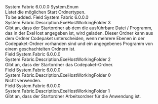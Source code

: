 <Type Name="ExeHostWorkingFolder" FullName="System.Fabric.Description.ExeHostWorkingFolder">
  <TypeSignature Language="C#" Value="public enum ExeHostWorkingFolder" />
  <TypeSignature Language="ILAsm" Value=".class public auto ansi sealed ExeHostWorkingFolder extends System.Enum" />
  <TypeSignature Language="DocId" Value="T:System.Fabric.Description.ExeHostWorkingFolder" />
  <TypeSignature Language="VB.NET" Value="Public Enum ExeHostWorkingFolder" />
  <TypeSignature Language="F#" Value="type ExeHostWorkingFolder = " />
  <AssemblyInfo>
    <AssemblyName>System.Fabric</AssemblyName>
    <AssemblyVersion>6.0.0.0</AssemblyVersion>
  </AssemblyInfo>
  <Base>
    <BaseTypeName>System.Enum</BaseTypeName>
  </Base>
  <Docs>
    <summary>
      <para>Listet die möglichen Start Ordnertypen.</para>
    </summary>
    <remarks>To be added.</remarks>
  </Docs>
  <Members>
    <Member MemberName="CodeBase">
      <MemberSignature Language="C#" Value="CodeBase" />
      <MemberSignature Language="ILAsm" Value=".field public static literal valuetype System.Fabric.Description.ExeHostWorkingFolder CodeBase = int32(3)" />
      <MemberSignature Language="DocId" Value="F:System.Fabric.Description.ExeHostWorkingFolder.CodeBase" />
      <MemberSignature Language="VB.NET" Value="CodeBase" />
      <MemberSignature Language="F#" Value="CodeBase = 3" Usage="System.Fabric.Description.ExeHostWorkingFolder.CodeBase" />
      <MemberType>Field</MemberType>
      <AssemblyInfo>
        <AssemblyName>System.Fabric</AssemblyName>
        <AssemblyVersion>6.0.0.0</AssemblyVersion>
      </AssemblyInfo>
      <ReturnValue>
        <ReturnType>System.Fabric.Description.ExeHostWorkingFolder</ReturnType>
      </ReturnValue>
      <MemberValue>3</MemberValue>
      <Docs>
        <summary>
          <para>Gibt an, dass der Startordner ab dem die ausführbare Datei / Programm, das in der ExeHost angegeben ist, wird geladen. Dieser Ordner kann aus dem Ordner Codepaket unterscheiden, wenn mehrere Ebenen in der Codepaket-Ordner vorhanden sind und ein angegebenes Programm von einem geschachtelten Ordnern ist.</para>
        </summary>
      </Docs>
    </Member>
    <Member MemberName="CodePackage">
      <MemberSignature Language="C#" Value="CodePackage" />
      <MemberSignature Language="ILAsm" Value=".field public static literal valuetype System.Fabric.Description.ExeHostWorkingFolder CodePackage = int32(2)" />
      <MemberSignature Language="DocId" Value="F:System.Fabric.Description.ExeHostWorkingFolder.CodePackage" />
      <MemberSignature Language="VB.NET" Value="CodePackage" />
      <MemberSignature Language="F#" Value="CodePackage = 2" Usage="System.Fabric.Description.ExeHostWorkingFolder.CodePackage" />
      <MemberType>Field</MemberType>
      <AssemblyInfo>
        <AssemblyName>System.Fabric</AssemblyName>
        <AssemblyVersion>6.0.0.0</AssemblyVersion>
      </AssemblyInfo>
      <ReturnValue>
        <ReturnType>System.Fabric.Description.ExeHostWorkingFolder</ReturnType>
      </ReturnValue>
      <MemberValue>2</MemberValue>
      <Docs>
        <summary>
          <para>Gibt an, dass der Startordner das Codepaket-Ordner.</para>
        </summary>
      </Docs>
    </Member>
    <Member MemberName="Invalid">
      <MemberSignature Language="C#" Value="Invalid" />
      <MemberSignature Language="ILAsm" Value=".field public static literal valuetype System.Fabric.Description.ExeHostWorkingFolder Invalid = int32(0)" />
      <MemberSignature Language="DocId" Value="F:System.Fabric.Description.ExeHostWorkingFolder.Invalid" />
      <MemberSignature Language="VB.NET" Value="Invalid" />
      <MemberSignature Language="F#" Value="Invalid = 0" Usage="System.Fabric.Description.ExeHostWorkingFolder.Invalid" />
      <MemberType>Field</MemberType>
      <AssemblyInfo>
        <AssemblyName>System.Fabric</AssemblyName>
        <AssemblyVersion>6.0.0.0</AssemblyVersion>
      </AssemblyInfo>
      <ReturnValue>
        <ReturnType>System.Fabric.Description.ExeHostWorkingFolder</ReturnType>
      </ReturnValue>
      <MemberValue>0</MemberValue>
      <Docs>
        <summary>
          <para>Nicht verwenden.</para>
        </summary>
      </Docs>
    </Member>
    <Member MemberName="Work">
      <MemberSignature Language="C#" Value="Work" />
      <MemberSignature Language="ILAsm" Value=".field public static literal valuetype System.Fabric.Description.ExeHostWorkingFolder Work = int32(1)" />
      <MemberSignature Language="DocId" Value="F:System.Fabric.Description.ExeHostWorkingFolder.Work" />
      <MemberSignature Language="VB.NET" Value="Work" />
      <MemberSignature Language="F#" Value="Work = 1" Usage="System.Fabric.Description.ExeHostWorkingFolder.Work" />
      <MemberType>Field</MemberType>
      <AssemblyInfo>
        <AssemblyName>System.Fabric</AssemblyName>
        <AssemblyVersion>6.0.0.0</AssemblyVersion>
      </AssemblyInfo>
      <ReturnValue>
        <ReturnType>System.Fabric.Description.ExeHostWorkingFolder</ReturnType>
      </ReturnValue>
      <MemberValue>1</MemberValue>
      <Docs>
        <summary>
          <para>Gibt an, dass der Startordner Arbeitsordner für die Anwendung ist.</para>
        </summary>
      </Docs>
    </Member>
  </Members>
</Type>